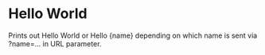 # Hello World
Prints out Hello World or Hello {name} depending on which name is sent via ?name=... in URL parameter.